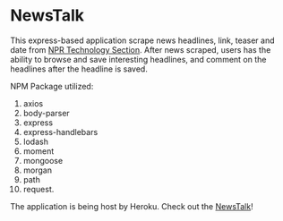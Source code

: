 # NewsTalk

This express-based application scrape news headlines, link, teaser and date from [NPR Technology Section](https://www.npr.org/sections/technology/). After news scraped, users has the ability to browse and save interesting headlines, and comment on the headlines after the headline is saved. 

NPM Package utilized:
1. axios
2. body-parser
3. express
4. express-handlebars
5. lodash
6. moment
7. mongoose
8. morgan
9. path
10. request. 


The application is being host by Heroku. Check out the [NewsTalk](https://murmuring-dusk-21457.herokuapp.com)!
